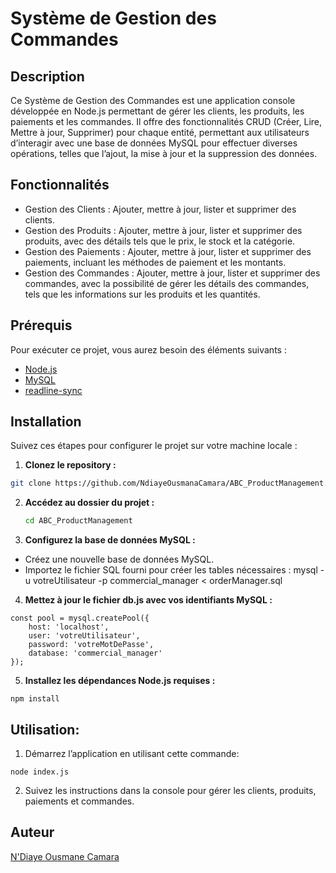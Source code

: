 # Système de Gestion des Commandes
## Description

Ce Système de Gestion des Commandes est une application console développée en Node.js permettant de gérer les clients, les produits, les paiements et les commandes. Il offre des fonctionnalités CRUD (Créer, Lire, Mettre à jour, Supprimer) pour chaque entité, permettant aux utilisateurs d’interagir avec une base de données MySQL pour effectuer diverses opérations, telles que l’ajout, la mise à jour et la suppression des données.

## Fonctionnalités

-    Gestion des Clients : Ajouter, mettre à jour, lister et supprimer des clients.
-    Gestion des Produits : Ajouter, mettre à jour, lister et supprimer des produits, avec des détails tels que le prix, le stock et la catégorie.
-    Gestion des Paiements : Ajouter, mettre à jour, lister et supprimer des paiements, incluant les méthodes de paiement et les montants.
-    Gestion des Commandes : Ajouter, mettre à jour, lister et supprimer des commandes, avec la possibilité de gérer les détails des commandes, tels que les informations sur les produits et les quantités.


## Prérequis
Pour exécuter ce projet, vous aurez besoin des éléments suivants :

- [Node.js](https://nodejs.org/fr)
- [MySQL](https://www.mysql.com/)
- [readline-sync](https://www.npmjs.com/package/readline-sync)

## Installation

Suivez ces étapes pour configurer le projet sur votre machine locale :
1. **Clonez le repository :**

  ```bash
  git clone https://github.com/NdiayeOusmanaCamara/ABC_ProductManagement.git
  ```

2. **Accédez au dossier du projet :**

    ```bash
    cd ABC_ProductManagement
    ```
3. **Configurez la base de données MySQL :**
- Créez une nouvelle base de données MySQL.
- Importez le fichier SQL fourni pour créer les tables nécessaires :
mysql -u votreUtilisateur -p commercial_manager < orderManager.sql
4. **Mettez à jour le fichier db.js avec vos identifiants MySQL :**
```
const pool = mysql.createPool({
    host: 'localhost',
    user: 'votreUtilisateur',
    password: 'votreMotDePasse',
    database: 'commercial_manager'
});
```

5. **Installez les dépendances Node.js requises :**
```
npm install
```
## Utilisation:
1. Démarrez l’application en utilisant cette commande:
```
node index.js
```
2. Suivez les instructions dans la console pour gérer les clients, produits, paiements et commandes.

## Auteur
[N'Diaye Ousmane Camara](https://github.com/NdiayeOusmanaCamara)
